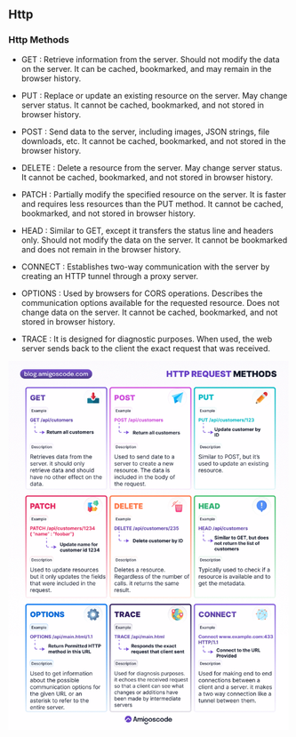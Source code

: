 ## Http

### Http Methods

- GET : Retrieve information from the server. Should not modify the data on the server. It can be cached, bookmarked, and may remain in the browser history.

- PUT : Replace or update an existing resource on the server. May change server status. It cannot be cached, bookmarked, and not stored in browser history.

- POST : Send data to the server, including images, JSON strings, file downloads, etc. It cannot be cached, bookmarked, and not stored in the browser history.

- DELETE : Delete a resource from the server. May change server status. It cannot be cached, bookmarked, and not stored in browser history.

- PATCH : Partially modify the specified resource on the server. It is faster and requires less resources than the PUT method. It cannot be cached, bookmarked, and not stored in browser history.

- HEAD : Similar to GET, except it transfers the status line and headers only. Should not modify the data on the server. It cannot be bookmarked and does not remain in the browser history.

- CONNECT : Establishes two-way communication with the server by creating an HTTP tunnel through a proxy server.

- OPTIONS : Used by browsers for CORS operations. Describes the communication options available for the requested resource. Does not change data on the server. It cannot be cached, bookmarked, and not stored in browser history.

- TRACE : It is designed for diagnostic purposes. When used, the web server sends back to the client the exact request that was received.

![1](http.gif)
